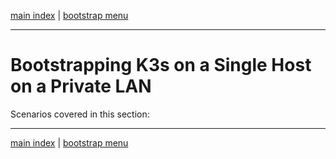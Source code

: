 
[main index](../../README.md) | [bootstrap menu](../README.md)

<hr />

# Bootstrapping K3s on a Single Host on a Private LAN

Scenarios covered in this section:

<hr />

[main index](../../README.md) | [bootstrap menu](../README.md)
